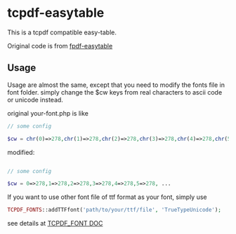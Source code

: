 # tcpdf-easytable

This is a tcpdf compatible easy-table.

Original code is from [fpdf-easytable](https://github.com/fpdf-easytable/fpdf-easytable) 

## Usage

Usage are almost the same, except that you need to modify the fonts file in font folder.
simply change the $cw keys from real characters to ascii code or unicode instead.

original your-font.php is like
```php
// some config

$cw = chr(0)=>278,chr(1)=>278,chr(2)=>278,chr(3)=>278,chr(4)=>278,chr(5)=>278, ...

```
modified:
```php

// some config

$cw = 0=>278,1=>278,2=>278,3=>278,4=>278,5=>278, ...

```

If you want to use other font file of ttf format as your font, simply use 
```php
TCPDF_FONTS::addTTFfont('path/to/your/ttf/file', 'TrueTypeUnicode');
```
see details at [TCPDF_FONT DOC](https://tcpdf.org/docs/srcdoc/TCPDF/class-TCPDF_FONTS/)
